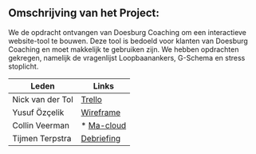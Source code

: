 ## Omschrijving van het Project:

We de opdracht ontvangen van Doesburg Coaching om een interactieve website-tool te bouwen. Deze tool is bedoeld voor klanten van Doesburg Coaching en moet makkelijk te gebruiken zijn. We hebben opdrachten gekregen, namelijk de vragenlijst Loopbaanankers, G-Schema en stress stoplicht.


| Leden            | Links
|------------------|--------
| Nick van der Tol | [Trello](https://trello.com/b/b0aweqFe/deep-dive-frond-end-backlog)   
| Yusuf Özçelik    | [Wireframe](https://xd.adobe.com/view/c6d84eac-240a-449d-8b7d-59c0232b3893-938b/grid/)   
| Collin Veerman   | * [Ma-cloud]()  
| Tijmen Terpstra  | [Debriefing](https://docs.google.com/document/d/1fY8LBSOTLPS8kn6T1v6yOfsTMgkP6J8i3-wvdjNugCA/edit?usp=sharing) 
